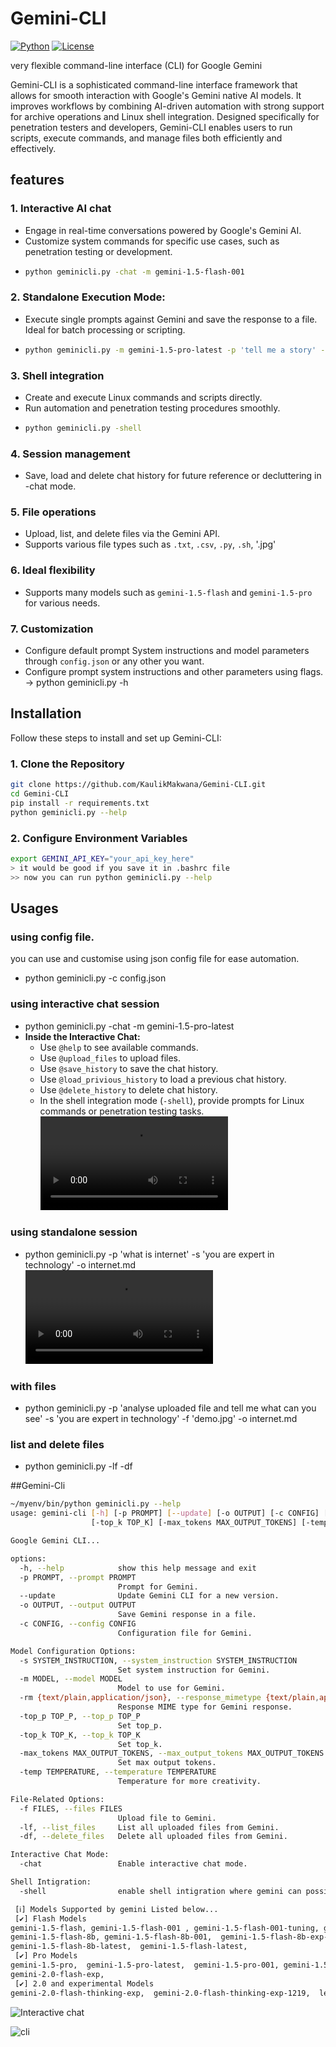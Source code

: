 # Gemini-CLI
[![Python](https://img.shields.io/badge/python-3.12-blue)]()
[![License](https://img.shields.io/badge/license-MIT-green)]()

very flexible command-line interface (CLI) for Google Gemini

Gemini-CLI is a sophisticated command-line interface framework that allows for smooth interaction with Google's Gemini native AI models. It improves workflows by combining AI-driven automation with strong support for archive operations and Linux shell integration. Designed specifically for penetration testers and developers, Gemini-CLI enables users to run scripts, execute commands, and manage files both efficiently and effectively.

## features

### 1. Interactive AI chat
- Engage in real-time conversations powered by Google's Gemini AI.
- Customize system commands for specific use cases, such as penetration testing or development.
- ```bash
  python geminicli.py -chat -m gemini-1.5-flash-001
### 2. Standalone Execution Mode:
- Execute single prompts against Gemini and save the response to a file. Ideal for batch processing or scripting.
- ```bash
  python geminicli.py -m gemini-1.5-pro-latest -p 'tell me a story' -o story.txt
### 3. Shell integration
- Create and execute Linux commands and scripts directly.
- Run automation and penetration testing procedures smoothly.
- ```bash
  python geminicli.py -shell

### 4. Session management
- Save, load and delete chat history for future reference or decluttering in -chat mode.

### 5. File operations
- Upload, list, and delete files via the Gemini API.
- Supports various file types such as `.txt`, `.csv`, `.py`, `.sh`, '.jpg'

### 6. Ideal flexibility
- Supports many models such as `gemini-1.5-flash` and `gemini-1.5-pro` for various needs.

### 7. Customization
- Configure default prompt System instructions and model parameters through `config.json` or any other you want.
- Configure prompt system instructions and other parameters using flags. -> python geminicli.py -h

## Installation
Follow these steps to install and set up Gemini-CLI:

### 1. Clone the Repository
```bash
git clone https://github.com/KaulikMakwana/Gemini-CLI.git
cd Gemini-CLI
pip install -r requirements.txt
python geminicli.py --help
```
### 2. Configure Environment Variables
```bash
export GEMINI_API_KEY="your_api_key_here"
> it would be good if you save it in .bashrc file
>> now you can run python geminicli.py --help
```

## Usages

### using config file.
you can use and customise using json config file for ease automation.
- python geminicli.py -c config.json

### using interactive chat session
- python geminicli.py -chat -m gemini-1.5-pro-latest
- **Inside the Interactive Chat:**
   - Use `@help` to see available commands.
   - Use `@upload_files` to upload files.
   - Use `@save_history` to save the chat history.
   - Use `@load_privious_history` to load a previous chat history.
   - Use `@delete_history` to delete chat history.
   - In the shell integration mode (`-shell`), provide prompts for Linux commands or penetration testing tasks.
   ![Demo](https://github.com/KaulikMakwana/Gemini-CLI/blob/main/demo/interactive.ogv)


### using standalone session
- python geminicli.py -p 'what is internet' -s 'you are expert in technology' -o internet.md
![Demo](https://github.com/KaulikMakwana/Gemini-CLI/blob/main/demo/stand_alone.ogv)

### with files
- python geminicli.py -p 'analyse uploaded file and tell me what can you see' -s 'you are expert in technology' -f 'demo.jpg' -o internet.md

### list and delete files
- python geminicli.py -lf -df

##Gemini-Cli 

```bash
~/myenv/bin/python geminicli.py --help                                                                                                                    ─╯
usage: gemini-cli [-h] [-p PROMPT] [--update] [-o OUTPUT] [-c CONFIG] [-s SYSTEM_INSTRUCTION] [-m MODEL] [-rm {text/plain,application/json}] [-top_p TOP_P]
                  [-top_k TOP_K] [-max_tokens MAX_OUTPUT_TOKENS] [-temp TEMPERATURE] [-f FILES] [-lf] [-df] [-chat] [-shell]

Google Gemini CLI...

options:
  -h, --help            show this help message and exit
  -p PROMPT, --prompt PROMPT
                        Prompt for Gemini.
  --update              Update Gemini CLI for a new version.
  -o OUTPUT, --output OUTPUT
                        Save Gemini response in a file.
  -c CONFIG, --config CONFIG
                        Configuration file for Gemini.

Model Configuration Options:
  -s SYSTEM_INSTRUCTION, --system_instruction SYSTEM_INSTRUCTION
                        Set system instruction for Gemini.
  -m MODEL, --model MODEL
                        Model to use for Gemini.
  -rm {text/plain,application/json}, --response_mimetype {text/plain,application/json}
                        Response MIME type for Gemini response.
  -top_p TOP_P, --top_p TOP_P
                        Set top_p.
  -top_k TOP_K, --top_k TOP_K
                        Set top_k.
  -max_tokens MAX_OUTPUT_TOKENS, --max_output_tokens MAX_OUTPUT_TOKENS
                        Set max output tokens.
  -temp TEMPERATURE, --temperature TEMPERATURE
                        Temperature for more creativity.

File-Related Options:
  -f FILES, --files FILES
                        Upload file to Gemini.
  -lf, --list_files     List all uploaded files from Gemini.
  -df, --delete_files   Delete all uploaded files from Gemini.

Interactive Chat Mode:
  -chat                 Enable interactive chat mode.

Shell Intigration:
  -shell                enable shell intigration where gemini can possible to automate your linux another tasks.

 [ℹ] Models Supported by gemini Listed below...
 [✔] Flash Models
gemini-1.5-flash, gemini-1.5-flash-001 , gemini-1.5-flash-001-tuning, gemini-1.5-flash-002,
gemini-1.5-flash-8b, gemini-1.5-flash-8b-001,  gemini-1.5-flash-8b-exp-0827, gemini-1.5-flash-8b-exp-0924,
gemini-1.5-flash-8b-latest,  gemini-1.5-flash-latest,
 [✔] Pro Models
gemini-1.5-pro,  gemini-1.5-pro-latest,  gemini-1.5-pro-001, gemini-1.5-pro-002,
gemini-2.0-flash-exp,
 [✔] 2.0 and experimental Models
gemini-2.0-flash-thinking-exp,  gemini-2.0-flash-thinking-exp-1219,  learnlm-1.5-pro-experimental,
```
![Interactive chat](https://github.com/KaulikMakwana/Gemini-CLI/blob/main/demo/interactive.png)

![cli](https://github.com/KaulikMakwana/Gemini-CLI/blob/main/demo/cli.png)
  
